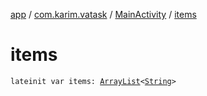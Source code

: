 [app](../../index.md) / [com.karim.vatask](../index.md) / [MainActivity](index.md) / [items](./items.md)

# items

`lateinit var items: `[`ArrayList`](https://kotlinlang.org/api/latest/jvm/stdlib/kotlin.collections/-array-list/index.html)`<`[`String`](https://kotlinlang.org/api/latest/jvm/stdlib/kotlin/-string/index.html)`>`